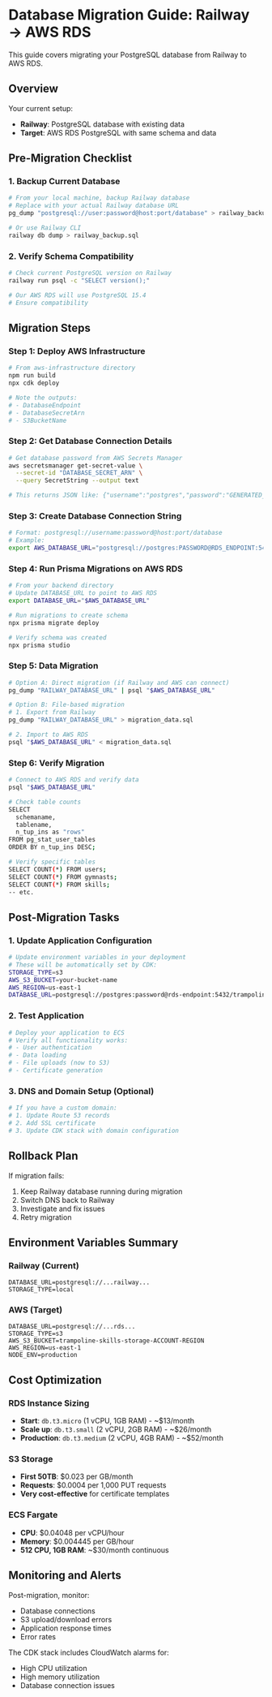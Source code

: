# Database Migration Guide: Railway → AWS RDS

This guide covers migrating your PostgreSQL database from Railway to AWS RDS.

## Overview

Your current setup:
- **Railway**: PostgreSQL database with existing data
- **Target**: AWS RDS PostgreSQL with same schema and data

## Pre-Migration Checklist

### 1. Backup Current Database
```bash
# From your local machine, backup Railway database
# Replace with your actual Railway database URL
pg_dump "postgresql://user:password@host:port/database" > railway_backup.sql

# Or use Railway CLI
railway db dump > railway_backup.sql
```

### 2. Verify Schema Compatibility
```bash
# Check current PostgreSQL version on Railway
railway run psql -c "SELECT version();"

# Our AWS RDS will use PostgreSQL 15.4
# Ensure compatibility
```

## Migration Steps

### Step 1: Deploy AWS Infrastructure
```bash
# From aws-infrastructure directory
npm run build
npx cdk deploy

# Note the outputs:
# - DatabaseEndpoint
# - DatabaseSecretArn
# - S3BucketName
```

### Step 2: Get Database Connection Details
```bash
# Get database password from AWS Secrets Manager
aws secretsmanager get-secret-value \
  --secret-id "DATABASE_SECRET_ARN" \
  --query SecretString --output text

# This returns JSON like: {"username":"postgres","password":"GENERATED_PASSWORD"}
```

### Step 3: Create Database Connection String
```bash
# Format: postgresql://username:password@host:port/database
# Example:
export AWS_DATABASE_URL="postgresql://postgres:PASSWORD@RDS_ENDPOINT:5432/trampoline_skills"
```

### Step 4: Run Prisma Migrations on AWS RDS
```bash
# From your backend directory
# Update DATABASE_URL to point to AWS RDS
export DATABASE_URL="$AWS_DATABASE_URL"

# Run migrations to create schema
npx prisma migrate deploy

# Verify schema was created
npx prisma studio
```

### Step 5: Data Migration
```bash
# Option A: Direct migration (if Railway and AWS can connect)
pg_dump "RAILWAY_DATABASE_URL" | psql "$AWS_DATABASE_URL"

# Option B: File-based migration
# 1. Export from Railway
pg_dump "RAILWAY_DATABASE_URL" > migration_data.sql

# 2. Import to AWS RDS
psql "$AWS_DATABASE_URL" < migration_data.sql
```

### Step 6: Verify Migration
```bash
# Connect to AWS RDS and verify data
psql "$AWS_DATABASE_URL"

# Check table counts
SELECT 
  schemaname,
  tablename,
  n_tup_ins as "rows"
FROM pg_stat_user_tables
ORDER BY n_tup_ins DESC;

# Verify specific tables
SELECT COUNT(*) FROM users;
SELECT COUNT(*) FROM gymnasts;
SELECT COUNT(*) FROM skills;
-- etc.
```

## Post-Migration Tasks

### 1. Update Application Configuration
```bash
# Update environment variables in your deployment
# These will be automatically set by CDK:
STORAGE_TYPE=s3
AWS_S3_BUCKET=your-bucket-name
AWS_REGION=us-east-1
DATABASE_URL=postgresql://postgres:password@rds-endpoint:5432/trampoline_skills
```

### 2. Test Application
```bash
# Deploy your application to ECS
# Verify all functionality works:
# - User authentication
# - Data loading
# - File uploads (now to S3)
# - Certificate generation
```

### 3. DNS and Domain Setup (Optional)
```bash
# If you have a custom domain:
# 1. Update Route 53 records
# 2. Add SSL certificate
# 3. Update CDK stack with domain configuration
```

## Rollback Plan

If migration fails:
1. Keep Railway database running during migration
2. Switch DNS back to Railway
3. Investigate and fix issues
4. Retry migration

## Environment Variables Summary

### Railway (Current)
```
DATABASE_URL=postgresql://...railway...
STORAGE_TYPE=local
```

### AWS (Target)
```
DATABASE_URL=postgresql://...rds...
STORAGE_TYPE=s3
AWS_S3_BUCKET=trampoline-skills-storage-ACCOUNT-REGION
AWS_REGION=us-east-1
NODE_ENV=production
```

## Cost Optimization

### RDS Instance Sizing
- **Start**: `db.t3.micro` (1 vCPU, 1GB RAM) - ~$13/month
- **Scale up**: `db.t3.small` (2 vCPU, 2GB RAM) - ~$26/month
- **Production**: `db.t3.medium` (2 vCPU, 4GB RAM) - ~$52/month

### S3 Storage
- **First 50TB**: $0.023 per GB/month
- **Requests**: $0.0004 per 1,000 PUT requests
- **Very cost-effective** for certificate templates

### ECS Fargate
- **CPU**: $0.04048 per vCPU/hour
- **Memory**: $0.004445 per GB/hour
- **512 CPU, 1GB RAM**: ~$30/month continuous

## Monitoring and Alerts

Post-migration, monitor:
- Database connections
- S3 upload/download errors
- Application response times
- Error rates

The CDK stack includes CloudWatch alarms for:
- High CPU utilization
- High memory utilization
- Database connection issues 